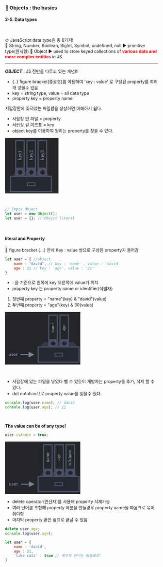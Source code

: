 ### 💾 Objects : the basics   
#### 2-5. Data types

<br>


⚙ JavaScript data type은 총 8가지!   
🔑 String, Number, Boolean, BigInt, Symbol, undefined, null ▶ primitive type(원시형)
🔑 Object ▶ used to store keyed collections of **<span style="color:red">various data and more complex entities</span>** in JS.     

***



_**OBJECT**_ : JS 전반을 다루고 있는 개념!!!   
* {..} figure bracket(중괄호)를 이용하여  'key : value' 로 구성된 property를 여러개 넣을수 있음   
* key = string type, value = all data type   
* property key = property name   


서랍장안에 꽂혀있는 파일함을 상상하면 이해하기 쉽다.   
* 서랍장 안 파일 = property   
* 서랍장 겉 이름표 = key   
* object key를 이용하여 원하는 property를 찾을 수 있다.   

<svg xmlns="http://www.w3.org/2000/svg" width="176" height="183" viewBox="0 0 176 183"><defs><style>@import url(https://fonts.googleapis.com/css?family=Open+Sans:bold,italic,bolditalic%7CPT+Mono);@font-face{font-family:'PT Mono';font-weight:700;font-style:normal;src:local('PT MonoBold'),url(/font/PTMonoBold.woff2) format('woff2'),url(/font/PTMonoBold.woff) format('woff'),url(/font/PTMonoBold.ttf) format('truetype')}</style></defs><g id="combined" fill="none" fill-rule="evenodd" stroke="none" stroke-width="1"><g id="object.svg"><path fill="#232529" d="M0 0h176v183H0z"/><path id="Rectangle-4-Copy" fill="#4b4e65" stroke="#4b4e65" stroke-width="4" d="M134.063 113l16.667 20H20.27l16.667-20h97.126z" opacity=".5"/><g id="Group-2" transform="translate(33 6)"><g id="Group"><path id="Rectangle-7" fill="#232529" d="M0 0h32v124H0z"/><path id="Combined-Shape" fill="#4b4e65" d="M32 0v124H0V0h32zM16.5 100a7.5 7.5 0 100 15 7.5 7.5 0 000-15zM28 5H4v87h24V5z"/></g><text id="key1" fill="#7a7f9c" font-family="PTMono-Bold, PT Mono" font-size="16" font-weight="bold" transform="rotate(-90 15.5 47.5)"><tspan x="-3.7" y="52.5">key1</tspan></text></g><g id="Group-2-Copy" transform="translate(70 6)"><g id="Group"><path id="Rectangle-7" fill="#232529" d="M0 0h32v124H0z"/><path id="Combined-Shape" fill="#4b4e65" d="M32 0v124H0V0h32zM16.5 100a7.5 7.5 0 100 15 7.5 7.5 0 000-15zM28 5H4v87h24V5z"/></g><text id="key2" fill="#7a7f9c" font-family="PTMono-Bold, PT Mono" font-size="16" font-weight="bold" transform="rotate(-90 15.5 47.5)"><tspan x="-3.7" y="52.5">key2</tspan></text></g><g id="Group-2-Copy-2" transform="translate(107 6)"><g id="Group"><path id="Rectangle-7" fill="#232529" d="M0 0h32v124H0z"/><path id="Combined-Shape" fill="#4b4e65" d="M32 0v124H0V0h32zM16.5 100a7.5 7.5 0 100 15 7.5 7.5 0 000-15zM28 5H4v87h24V5z"/></g><text id="key3" fill="#7a7f9c" font-family="PTMono-Bold, PT Mono" font-size="16" font-weight="bold" transform="rotate(-90 15.5 47.5)"><tspan x="-3.7" y="52.5">key3</tspan></text></g><path id="Rectangle-4" fill="#252732" stroke="#4b4e65" stroke-width="4" d="M18 127h135v50H18z"/><path id="Rectangle-8" stroke="#4b4e65" stroke-width="3" d="M73.5 147.5h25v10h-25z"/></g></g></svg>


<br/>

```javascript
// Empty Object 
let user = new Object();
let user = {}; // Obejct literal
```   


<br/>


####  literal and Property

🔑 figure bracket {...} 안에 Key : value 쌍으로 구성된 property가 들어감   

```javascript
let user = { //object
    name : "david", // key : 'name' , value : 'david'
    age : 21 // key : 'age', value : '21'
}
```   

* : 을 기준으로 왼쪽에 key 오른쪽에 value가 위치   
* property key 는 property name or identifier(식별자)   

1. 첫번쨰 property = "name"(key) & "david"(value)   
2. 두번째 property = "age"(key) & 30(value)   

<svg xmlns="http://www.w3.org/2000/svg" width="248" height="173" viewBox="0 0 248 173"><defs><style>@import url(https://fonts.googleapis.com/css?family=Open+Sans:bold,italic,bolditalic%7CPT+Mono);@font-face{font-family:'PT Mono';font-weight:700;font-style:normal;src:local('PT MonoBold'),url(/font/PTMonoBold.woff2) format('woff2'),url(/font/PTMonoBold.woff) format('woff'),url(/font/PTMonoBold.ttf) format('truetype')}</style></defs><g id="combined" fill="none" fill-rule="evenodd" stroke="none" stroke-width="1"><g id="object-user.svg"><path fill="#232529" d="M0 0h248v173H0z"/><path id="Rectangle-4-Copy" fill="#4b4e65" stroke="#4b4e65" stroke-width="4" d="M225.063 101l16.667 20H111.27l16.667-20h97.126z" opacity=".5"/><g id="Group-2" transform="translate(142 8)"><g id="Group"><path id="Rectangle-7" fill="#232529" d="M0 0h32v110H0z"/><path id="Combined-Shape" fill="#4b4e65" d="M32 0v110H0V0h32zM16.5 88.71c-4.142 0-7.5 2.978-7.5 6.653 0 3.674 3.358 6.653 7.5 6.653 4.142 0 7.5-2.979 7.5-6.653 0-3.675-3.358-6.653-7.5-6.653zM28 4.435H4v77.178h24V4.435z"/></g><text id="name" fill="#7a7f9c" font-family="PTMono-Bold, PT Mono" font-size="14" font-weight="bold" transform="rotate(-90 15.5 42.859)"><tspan x="-1.3" y="47.359">name</tspan></text></g><g id="Group-2-Copy" transform="translate(179 8)"><g id="Group"><path id="Rectangle-7" fill="#232529" d="M0 0h32v110H0z"/><path id="Combined-Shape" fill="#4b4e65" d="M32 0v110H0V0h32zM16.5 88.71c-4.142 0-7.5 2.978-7.5 6.653 0 3.674 3.358 6.653 7.5 6.653 4.142 0 7.5-2.979 7.5-6.653 0-3.675-3.358-6.653-7.5-6.653zM28 4.435H4v77.178h24V4.435z"/></g><text id="age" fill="#7a7f9c" font-family="PTMono-Bold, PT Mono" font-size="14" font-weight="bold" transform="rotate(-90 14.5 41.653)"><tspan x="1.9" y="46.153">age</tspan></text></g><path id="Rectangle-4" fill="#252732" stroke="#4b4e65" stroke-width="4" d="M109 115h135v50H109z"/><path id="Rectangle-8" stroke="#4b4e65" stroke-width="3" d="M164.5 135.5h25v10h-25z"/><text id="user" fill="#7a7f9c" font-family="OpenSans-Bold, Open Sans" font-size="14" font-weight="bold"><tspan x="11" y="145">user</tspan></text><path id="Line-8" fill="#7a7f9c" fill-rule="nonzero" d="M77.5 131l19 9.5-19 9.5v-8H51v-3h26.5v-8z"/></g></g></svg>

<br />  


* 서랍장에 있는 파일을 넣었다 뺄 수 있듯이 개발자는 property를 추가, 삭제 할 수 있다.   
* dot notation으로 property value를 읽을수 있다.   

```javascript
console.log(user.name); // david
console.log(user.age); // 21
```   

<br />

**The value can be of any type!**   


```javascript
user.isAdmin = true;
```   
<svg xmlns="http://www.w3.org/2000/svg" width="248" height="173" viewBox="0 0 248 173"><defs><style>@import url(https://fonts.googleapis.com/css?family=Open+Sans:bold,italic,bolditalic%7CPT+Mono);@font-face{font-family:'PT Mono';font-weight:700;font-style:normal;src:local('PT MonoBold'),url(/font/PTMonoBold.woff2) format('woff2'),url(/font/PTMonoBold.woff) format('woff'),url(/font/PTMonoBold.ttf) format('truetype')}</style></defs><g id="combined" fill="none" fill-rule="evenodd" stroke="none" stroke-width="1"><g id="object-user-isadmin.svg"><path fill="#232529" d="M0 0h248v173H0z"/><path id="Rectangle-4-Copy" fill="#4b4e65" stroke="#4b4e65" stroke-width="4" d="M225.063 101l16.667 20H111.27l16.667-20h97.126z" opacity=".5"/><g id="Group-2" transform="translate(125 8)"><g id="Group"><path id="Rectangle-7" fill="#232529" d="M0 0h32v110H0z"/><path id="Combined-Shape" fill="#4b4e65" d="M32 0v110H0V0h32zM16.5 88.71c-4.142 0-7.5 2.978-7.5 6.653 0 3.674 3.358 6.653 7.5 6.653 4.142 0 7.5-2.979 7.5-6.653 0-3.675-3.358-6.653-7.5-6.653zM28 4.435H4v77.178h24V4.435z"/></g><text id="name" fill="#7a7f9c" font-family="PTMono-Bold, PT Mono" font-size="14" font-weight="bold" transform="rotate(-90 15.5 42.859)"><tspan x="-1.3" y="47.359">name</tspan></text></g><g id="Group-2-Copy" transform="translate(162 8)"><g id="Group"><path id="Rectangle-7" fill="#232529" d="M0 0h32v110H0z"/><path id="Combined-Shape" fill="#4b4e65" d="M32 0v110H0V0h32zM16.5 88.71c-4.142 0-7.5 2.978-7.5 6.653 0 3.674 3.358 6.653 7.5 6.653 4.142 0 7.5-2.979 7.5-6.653 0-3.675-3.358-6.653-7.5-6.653zM28 4.435H4v77.178h24V4.435z"/></g><text id="age" fill="#7a7f9c" font-family="PTMono-Bold, PT Mono" font-size="14" font-weight="bold" transform="rotate(-90 14.5 41.653)"><tspan x="1.9" y="46.153">age</tspan></text></g><g id="Group-2-Copy-2" transform="translate(199 8)"><g id="Group"><path id="Rectangle-7" fill="#232529" d="M0 0h32v110H0z"/><path id="Combined-Shape" fill="#4b4e65" d="M32 0v110H0V0h32zM16.5 88.71c-4.142 0-7.5 2.978-7.5 6.653 0 3.674 3.358 6.653 7.5 6.653 4.142 0 7.5-2.979 7.5-6.653 0-3.675-3.358-6.653-7.5-6.653zM28 4.435H4v77.178h24V4.435z"/></g><text id="isAdmin" fill="#7a7f9c" font-family="PTMono-Bold, PT Mono" font-size="14" font-weight="bold" transform="rotate(-90 14.5 41.653)"><tspan x="-14.9" y="46.153">isAdmin</tspan></text></g><path id="Rectangle-4" fill="#252732" stroke="#4b4e65" stroke-width="4" d="M109 115h135v50H109z"/><path id="Rectangle-8" stroke="#4b4e65" stroke-width="3" d="M164.5 135.5h25v10h-25z"/><text id="user" fill="#7a7f9c" font-family="OpenSans-Bold, Open Sans" font-size="14" font-weight="bold"><tspan x="12" y="145">user</tspan></text><path id="Line-8" fill="#7a7f9c" fill-rule="nonzero" d="M78.5 131l19 9.5-19 9.5v-8H52v-3h26.5v-8z"/></g></g></svg>



* delete operator(연산자)를 사용해 property 삭제가능   
* 여러 단어를 조합해 property 이름을 만들경우 property name을 따옴표로 묶어줘야함  
* 마지막 property 끝은 쉼표로 끝날 수 있음 

```javascript
delete user.age;
console.log(user.age);

let user = {
    name : 'david',
    age : 21,
    'like cats' : true // 복수의 단어는 따옴표로!
}
```